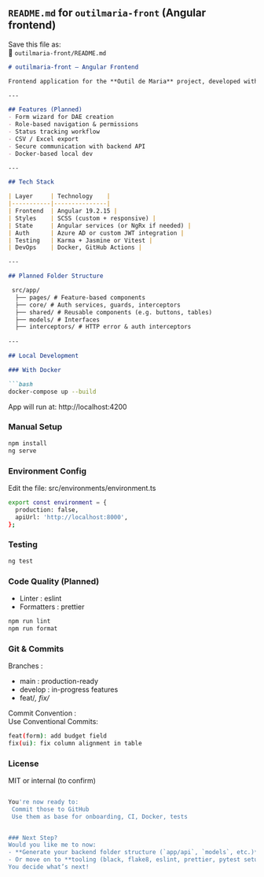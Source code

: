 ## `README.md` for `outilmaria-front` (Angular frontend)

Save this file as:  
📄 `outilmaria-front/README.md`

```markdown
# outilmaria-front — Angular Frontend

Frontend application for the **Outil de Maria** project, developed with **Angular 19.2.15**. It allows internal users to submit and track DAE requests via a clean and responsive UI.

---

## Features (Planned)
- Form wizard for DAE creation
- Role-based navigation & permissions
- Status tracking workflow
- CSV / Excel export
- Secure communication with backend API
- Docker-based local dev

---

## Tech Stack

| Layer     | Technology    |
|-----------|---------------|
| Frontend  | Angular 19.2.15 |
| Styles    | SCSS (custom + responsive) |
| State     | Angular services (or NgRx if needed) |
| Auth      | Azure AD or custom JWT integration |
| Testing   | Karma + Jasmine or Vitest |
| DevOps    | Docker, GitHub Actions |

---

## Planned Folder Structure

 src/app/ 
  ├── pages/ # Feature-based components 
  ├── core/ # Auth services, guards, interceptors
  ├── shared/ # Reusable components (e.g. buttons, tables)
  ├── models/ # Interfaces
  ├── interceptors/ # HTTP error & auth interceptors
  
---

## Local Development

### With Docker

```bash
docker-compose up --build

```

App will run at: http://localhost:4200

### Manual Setup 
```bash
npm install
ng serve
```

### Environment Config 

Edit the file:
src/environments/environment.ts

```bash
export const environment = {
  production: false,
  apiUrl: 'http://localhost:8000',
};
```

### Testing 
```bash
ng test
```


### Code Quality (Planned)
- Linter : eslint
- Formatters : prettier

```bash
npm run lint
npm run format
```

### Git & Commits 
Branches : 
- main : production-ready
- develop : in-progress features
- feat/*, fix/*

Commit Convention :  
Use Conventional Commits:
```bash
feat(form): add budget field
fix(ui): fix column alignment in table
```

### License
MIT or internal (to confirm)

```bash

You're now ready to:
 Commit those to GitHub  
 Use them as base for onboarding, CI, Docker, tests


### Next Step?
Would you like me to now:
- **Generate your backend folder structure (`app/api`, `models`, etc.)** with stubs you can start filling?
- Or move on to **tooling (black, flake8, eslint, prettier, pytest setup)**?
You decide what’s next!

```









